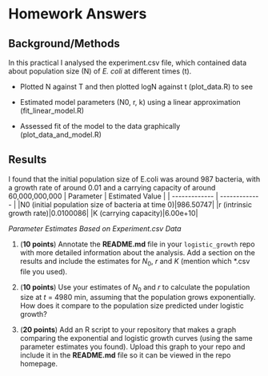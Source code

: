 # Homework Answers 

## Background/Methods
In this practical I analysed the experiment.csv file, which contained data about population size (N) of *E. coli* at different times (t). 

* Plotted N against T and then plotted logN against t (plot_data.R) to see 

* Estimated model parameters (N0, r, k) using a linear approximation (fit_linear_model.R)

* Assessed fit of the model to the data graphically (plot_data_and_model.R)

## Results 
I found that the initial population size of E.coli was around 987 bacteria, with a growth rate of around 0.01 and a carrying capacity of around 60,000,000,000
| Parameter  | Estimated Value |
| ------------- | ------------- |
|N0 (initial population size of bacteria at time 0)|986.50747|
|r (intrinsic growth rate)|0.0100086|
|K (carrying capacity)|6.00e+10|

*Parameter Estimates Based on Experiment.csv Data*

1) (**10 points**) Annotate the **README.md** file in your `logistic_growth` repo with more detailed information about the analysis. Add a section on the results and include the estimates for $N_0$, $r$ and $K$ (mention which *.csv file you used).
   
2) (**10 points**) Use your estimates of $N_0$ and $r$ to calculate the population size at $t$ = 4980 min, assuming that the population grows exponentially. How does it compare to the population size predicted under logistic growth? 

3) (**20 points**) Add an R script to your repository that makes a graph comparing the exponential and logistic growth curves (using the same parameter estimates you found). Upload this graph to your repo and include it in the **README.md** file so it can be viewed in the repo homepage.
